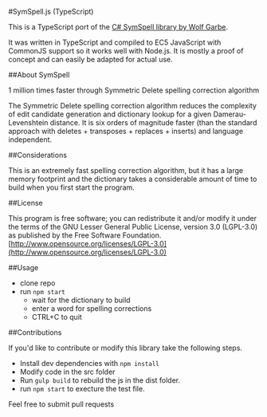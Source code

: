 #SymSpell.js (TypeScript)

This is a TypeScript port of the [C# SymSpell library by Wolf Garbe](https://github.com/wolfgarbe/symspell).

It was written in TypeScript and compiled to EC5 JavaScript with CommonJS support so it works well with Node.js. It is mostly a proof of concept and can easily be adapted for actual use.

##About SymSpell

1 million times faster through Symmetric Delete spelling correction algorithm

The Symmetric Delete spelling correction algorithm reduces the complexity of edit candidate generation and dictionary lookup for a given Damerau-Levenshtein distance. It is six orders of magnitude faster (than the standard approach with deletes + transposes + replaces + inserts) and language independent.

##Considerations

This is an extremely fast spelling correction algorithm, but it has a large memory footprint and the dictionary takes a considerable amount of time to build when you first start the program.

##License

This program is free software; you can redistribute it and/or modify
it under the terms of the GNU Lesser General Public License, 
version 3.0 (LGPL-3.0) as published by the Free Software Foundation.
[http://www.opensource.org/licenses/LGPL-3.0](http://www.opensource.org/licenses/LGPL-3.0)

##Usage

* clone repo
* run `npm start`
    * wait for the dictionary to build
    * enter a word for spelling corrections
    * CTRL+C to quit


##Contributions

If you'd like to contribute or modify this library take the following steps.

* Install dev dependencies with `npm install`
* Modify code in the src folder
* Run `gulp build` to rebuild the js in the dist folder.
* run `npm start` to execture the test file.

Feel free to submit pull requests
